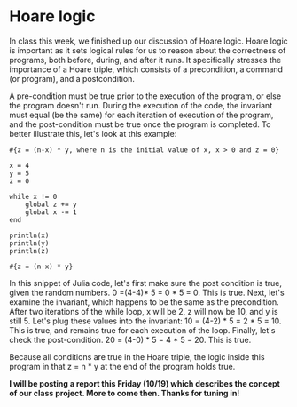 # Hoare logic
In class this week, we finished up our discussion of Hoare logic. Hoare logic is important as it sets logical rules for us to reason about the correctness of programs, both before, during, and after it runs. It specifically stresses the importance of a Hoare triple, which consists of a precondition, a command (or program), and a postcondition.

A pre-condition must be true prior to the execution of the program, or else the program doesn't run. During the execution of the code, the invariant must equal (be the same) for each iteration of execution of the program, and the post-condition must be true once the program is completed. To better illustrate this, let's look at this example:

```
#{z = (n-x) * y, where n is the initial value of x, x > 0 and z = 0}

x = 4
y = 5
z = 0

while x != 0
    global z += y
    global x -= 1
end

println(x)
println(y)
println(z)

#{z = (n-x) * y}
```

In this snippet of Julia code, let's first make sure the post condition is true, given the random numbers.  0 =(4-4)* 5 = 0 * 5 = 0. This is true.
Next, let's examine the invariant, which happens to be the same as the precondition. After two iterations of the while loop, x will be 2, z will now be 10, and y is still 5. Let's plug these values into the invariant:
10 = (4-2) * 5 = 2 * 5 = 10. This is true, and remains true for each execution of the loop.
Finally, let's check the post-condition. 20 = (4-0) * 5 = 4 * 5 = 20. This is true.

Because all conditions are true in the Hoare triple, the logic inside this program in that z = n * y at the end of the program holds true.

**I will be posting a report this Friday (10/19) which describes the concept of our class project. More to come then. Thanks for tuning in!**
